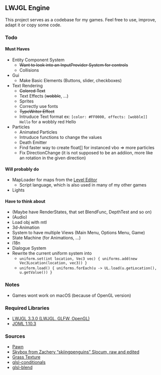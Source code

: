 ## LWJGL Engine
This project serves as a codebase for my games. Feel free to use, improve, adapt it or copy some code.
### Todo
#### Must Haves
* Entity Component System
  * ~~Want to look into an InputProvider System for controls~~
  * Collisions
* Gui
  * Make Basic Elements (Buttons, slider, checkboxes)
* Text Rendering
  * ~~Colored Text~~
  * Text Effects (~~wobble~~, ...)
  * Sprites
  * Correctly use fonts
  * ~~TypeWriter Effect~~
  * Intruduce Text format ex: `[color: #FF0000, effects: [wobble]] Hello` for a wobbly red Hello
* Particles
  * Animated Particles
  * Intruduce functions to change the values
  * Death Emitter
  * Find faster way to create float[] for instanced vbo => more particles 
  * Fix DirectionChange (it is not supposed to be an addiion, more like an rotation in the given direction)

#### Will probably do
* MapLoader for maps from the [Level Editor](https://github.com/PhoenixofForce/Level_Editor)
  * Script language, which is also used in many of my other games
* Lights

#### Have to think about
* (Maybe have RenderStates, that set BlendFunc, DepthTest and so on)
* (Audio)
* Load obj with mtl
* 3d-Animation
* System to have multiple Views (Main Menu, Options Menu, Game)
* State Machine (for Animations, ...)  
* i18n
* Dialogue System
* Rewrite the current uniform system into
  * `uniform.set(int location, Vec3 vec) { uniforms.add(new Vec3Location(location, vec3)) }`
  * `uniform.load() { uniforms.forEach(u -> UL.load(u.getLocation(), u.getValue()) }`

### Notes
* Games wont work on macOS (because of OpenGL version)

### Required Libraries
* [LWJGL 3.3.0 (LWJGL, GLFW, OpenGL)](https://www.lwjgl.org/download)
* [JOML 1.10.3](https://github.com/JOML-CI/JOML)

### Sources
* [Pawn](https://opengameart.org/content/chess-pawn)
* [Skybox from Zachery “skiingpenguins” Slocum, raw and edited](https://opengameart.org/content/skiingpenguins-skybox-pack)
* [Grass Texture](https://kenney.nl/assets/voxel-pack)
* [glsl-conditionals](https://github.com/dmnsgn/glsl-conditionals)
* [glsl-blend](https://github.com/jamieowen/glsl-blend)
